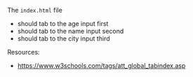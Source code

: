 The `index.html` file
- should tab to the age input first
- should tab to the name input second
- should tab to the city input third

Resources:
- https://www.w3schools.com/tags/att_global_tabindex.asp
